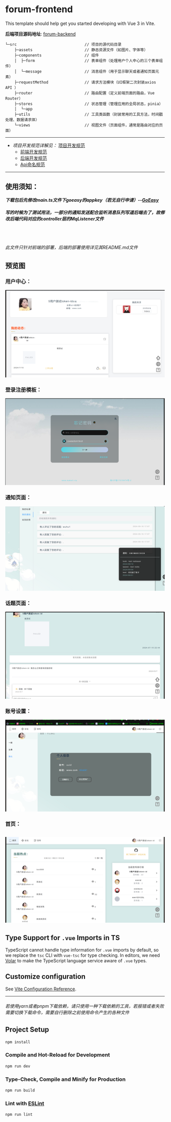 # forum-frontend

This template should help get you started developing with Vue 3 in Vite.

**后端项目源码地址**: [forum-backend](https://github.com/hufaei/forum-backend)
```
└─src                              // 项目的源代码目录
    ├─assets                       // 静态资源文件（如图片、字体等）
    ├─components                   // 组件
    │  ├─form                      // 表单组件（处理用户个人中心的三个表单组件）
    │  └─message                   // 消息组件（用于显示聊天或者通知页面元素）
    ├─requestMethod                // 请求方法模块（UI框架二次封装axios API ）
    ├─router                       // 路由配置（定义前端页面的路由，Vue Router）
    ├─stores                       // 状态管理（管理应用的全局状态，pinia）
    │  └─app                       
    ├─utils                        // 工具类函数（封装常用的工具方法，时间戳处理、数据请求体）
    └─views                        // 视图文件（页面组件，通常是路由对应的页面）

```
---
* _项目开发规范详解见：_ [项目开发规范](https://github.com/hufaei/forum--template/docx "开发规范")
    * [前端开发规范](docx/前端命名规范.txt)
    * [后端开发规范](docx/后端开发规范.txt)
    * [Api命名规范](docx/api命名规范.txt)


---
## 使用须知：
***下载包后先修改main.ts文件下goeasy的appkey（若无自行申请）--[GoEasy](https://console.goeasy.io/#/application)***<br>
***<h6>写的时候为了测试用法，一部分的通知发送配合监听消息队列写道后端去了，故修改后端代码对应的controller层的MqListener文件</h6>***<br>
***<h6>此文件只针对前端的部署，后端的部署使用详见其README.md文件</h6>***
## 预览图
### 用户中心：
![用户中心](docx/Preview/用户中心.png)
### 登录注册模板：
![登陆注册忘记密码页面统一模板](docx/Preview/登陆注册忘记密码页面统一模板.png)
### 通知页面：
![私信、通知页面](docx/Preview/私信、通知页面.png)
### 话题页面：
![话题详情页面](docx/Preview/话题详情页面.png)
### 账号设置：
![账户设置页面](docx/Preview/账户设置页面.png)
### 首页：
![首页](docx/Preview/首页.png)
---

## Type Support for `.vue` Imports in TS

TypeScript cannot handle type information for `.vue` imports by default, so we replace the `tsc` CLI with `vue-tsc` for type checking. In editors, we need [Volar](https://marketplace.visualstudio.com/items?itemName=Vue.volar) to make the TypeScript language service aware of `.vue` types.

## Customize configuration

See [Vite Configuration Reference](https://vitejs.dev/config/).

---
<h6>若使用yarn或者pnpm下载依赖，请只使用一种下载依赖的工具，若报错或者失败需要切换下载命令，需要自行删除之前使用命令产生的各种文件</h6>

## Project Setup

```sh
npm install
```

### Compile and Hot-Reload for Development

```sh
npm run dev
```

### Type-Check, Compile and Minify for Production

```sh
npm run build
```

### Lint with [ESLint](https://eslint.org/)

```sh
npm run lint
```
